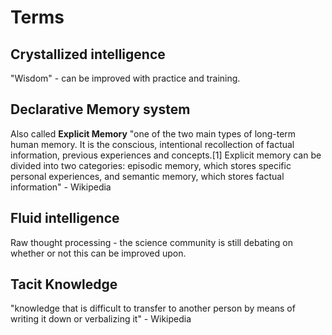 # Terms

## Crystallized intelligence
"Wisdom" - can be improved with practice and training.

## Declarative Memory system
Also called **Explicit Memory** "one of the two main types of long-term human memory. It is the conscious, intentional recollection of factual information, previous experiences and concepts.[1] Explicit memory can be divided into two categories: episodic memory, which stores specific personal experiences, and semantic memory, which stores factual information" - Wikipedia

## Fluid intelligence
Raw thought processing - the science community is still debating on whether or not this can be improved upon.

## Tacit Knowledge
"knowledge that is difficult to transfer to another person by means of writing it down or verbalizing it" - Wikipedia
